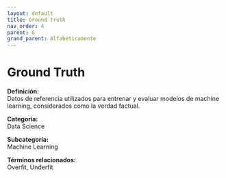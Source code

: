 ```yaml
---
layout: default
title: Ground Truth
nav_order: 4
parent: G
grand_parent: Alfabéticamente
---
```


# Ground Truth

**Definición:**  
Datos de referencia utilizados para entrenar y evaluar modelos de machine learning, considerados como la verdad factual.

**Categoría:**  
Data Science  

**Subcategoría:**  
Machine Learning

**Términos relacionados:**  
Overfit, Underfit
